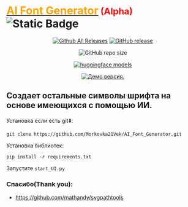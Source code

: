 # <u><span style="color:orange">AI Font Generator</span></u><small> <span style="color:red">(Alpha)</span></small> ![Static Badge](https://img.shields.io/badge/Версия-В_разработке!-red)  

<p align="center">
  <a href="https://github.com/Morkovka21Vek/AI_Font_Generator/releases"><img src="https://img.shields.io/github/downloads/Morkovka21Vek/AI_Font_Generator/total.svg?style=flat&logo=github" alt="Github All Releases"/></a>
  <a href="https://github.com/Morkovka21Vek/AI_Font_Generator/releases"><img src="https://img.shields.io/github/release/Morkovka21Vek/AI_Font_Generator.svg?style=flat&logo=github" alt="GitHub release"/></a>
</p>
<p align="center">
  <img src="https://img.shields.io/github/repo-size/Morkovka21Vek/AI_Font_Generator" alt="GitHub repo size" />
</p>
<p align="center">
  <a href="https://huggingface.co/Morkovka21Vek/AI_Font_Generator"><img src="https://img.shields.io/badge/🤗Huggingface-models-yellow" alt="huggingface models"/></a>
</p>
<p align="center">
  <a href="https://colab.research.google.com/drive/15sg7_-Ipu91oK3Up_qZPF1puczsIIjYK#scrollTo=k8IBtFYxe6Jo"><img src="https://colab.research.google.com/assets/colab-badge.svg" alt="Демо версия."/></a>
</p>

## Создает остальные символы шрифта на основе имеющихся с помощью ИИ.  

 Установка если есть git⬇️:
 ```Shell
 git clone https://github.com/Morkovka21Vek/AI_Font_Generator.git
 ```

 Установка библиотек:
 ```Shell
 pip install -r requirements.txt
 ``` 
 Запустите ```start_UI.py```

### Спасибо(Thank you):
- https://github.com/mathandy/svgpathtools